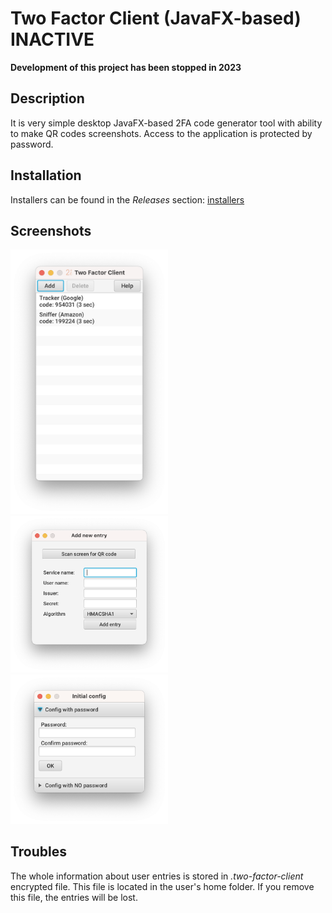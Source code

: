 # Two Factor Client (JavaFX-based) INACTIVE
**Development of this project has been stopped in 2023**

## Description
It is very simple desktop JavaFX-based 2FA code generator tool with ability to make QR codes screenshots.
Access to the application is protected by password.

## Installation
Installers can be found in the *Releases* section: [installers](https://github.com/kamilszewc/two-factor-client/releases)

## Screenshots
<img src="https://github.com/kamilszewc/two-factor-client/raw/main/pictures/screenshot-main.png" width=50% height=50%>
<img src="https://github.com/kamilszewc/two-factor-client/raw/main/pictures/screenshot-scan.png" width=50% height=50%>
<img src="https://github.com/kamilszewc/two-factor-client/raw/main/pictures/screenshot-config.png" width=50% height=50%>

## Troubles
The whole information about user entries is stored in *.two-factor-client* encrypted file. 
This file is located in the user's home folder.
If you remove this file, the entries will be lost.
